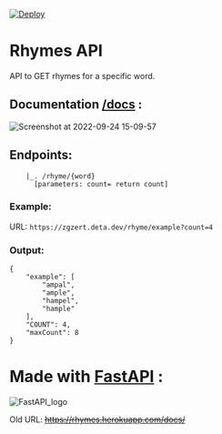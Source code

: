 [![Deploy](https://button.deta.dev/1/svg)](https://deta.sh/)

# Rhymes API
API to GET rhymes for a specific word.

## Documentation [/docs](https://rhymes.herokuapp.com/docs) :

![Screenshot at 2022-09-24 15-09-57](https://user-images.githubusercontent.com/68897241/192091283-b74faa97-8d31-48ee-b2d9-ffb8f59b35a8.png)

## Endpoints:
```
    |_. /rhyme/{word}
      [parameters: count= return count]
```
### Example:
  URL: ` https://zgzert.deta.dev/rhyme/example?count=4 `

### Output:
```
{
    "example": [
        "ampal", 
        "ample", 
        "hampel", 
        "hample"
    ], 
    "COUNT": 4, 
    "maxCount": 8
}
```

# Made with [FastAPI](https://fastapi.tiangolo.com/) :
![FastAPI_logo](https://user-images.githubusercontent.com/68897241/192091105-9411e961-6e57-484a-951d-865224450fbe.png)


Old URL:  ~~https://rhymes.herokuapp.com/docs/~~
